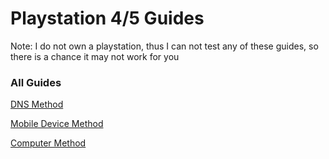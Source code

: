 # Playstation 4/5 Guides

Note: I do not own a playstation, thus I can not test any of these guides, so there is a chance it may not work for you

### All Guides

[DNS Method](playstation/DNS.md)

[Mobile Device Method](playstation/MOBILE.md)

[Computer Method](playstation/COMPUTER.md)